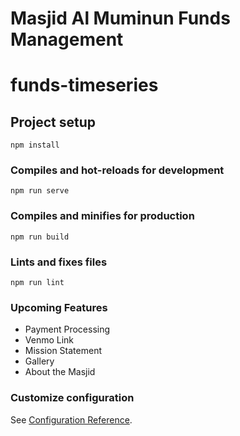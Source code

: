 # Masjid Al Muminun Funds Management
# funds-timeseries

## Project setup
```
npm install
```

### Compiles and hot-reloads for development
```
npm run serve
```

### Compiles and minifies for production
```
npm run build
```

### Lints and fixes files
```
npm run lint
```

### Upcoming Features
- Payment Processing
- Venmo Link
- Mission Statement
- Gallery
- About the Masjid

### Customize configuration
See [Configuration Reference](https://cli.vuejs.org/config/).
